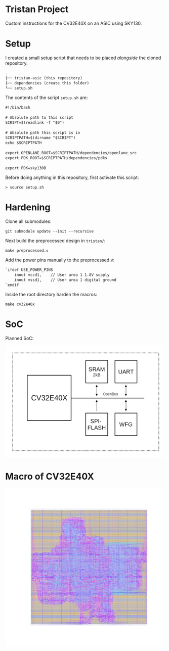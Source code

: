 # Tristan Project

Custom instructions for the CV32E40X on an ASIC using SKY130.

# Setup

I created a small setup script that needs to be placed *alongside* the cloned repository.

```
.
├── tristan-asic (this repository)
├── dependencies (create this folder)
└── setup.sh
```

The contents of the script `setup.sh` are:

```
#!/bin/bash 

# Absolute path to this script
SCRIPT=$(readlink -f "$0")

# Absolute path this script is in
SCRIPTPATH=$(dirname "$SCRIPT")
echo $SCRIPTPATH

export OPENLANE_ROOT=$SCRIPTPATH/dependencies/openlane_src 
export PDK_ROOT=$SCRIPTPATH/dependencies/pdks

export PDK=sky130B
```

Before doing anything in this repository, first activate this script:

	> source setup.sh

# Hardening

Clone all submodules:

	git submodule update --init --recursive

Next build the preprocessed design in `tristan/`:

	make preprocessed.v

Add the power pins manually to the preprocessed.v:

```
`ifdef USE_POWER_PINS
    inout vccd1,	// User area 1 1.8V supply
    inout vssd1,	// User area 1 digital ground
`endif
```

Inside the root directory harden the macros:

	make cv32e40x

# SoC

Planned SoC:

![block_diagram.png](img/block_diagram.png)

# Macro of CV32E40X

![cv32e40x.png](img/cv32e40x.png)
